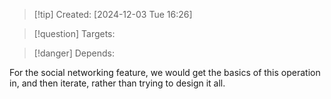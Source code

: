 
>[!tip] Created: [2024-12-03 Tue 16:26]

>[!question] Targets: 

>[!danger] Depends: 

For the social networking feature, we would get the basics of this operation in, and then iterate, rather than trying to design it all.
